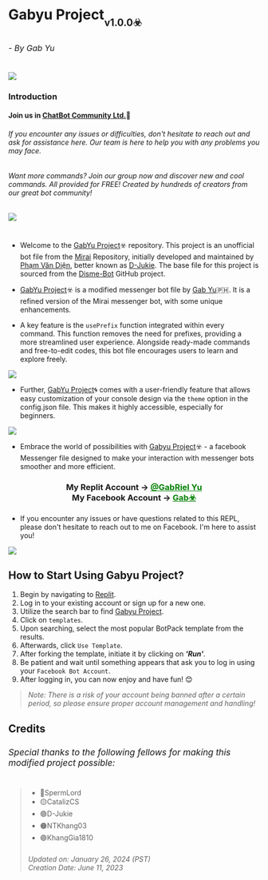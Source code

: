 <h1>Gabyu Project<sub><sub>v1.0.0☣️</sub><sub><sub><h6>- By Gab Yu</h6></sub></sub></sub>
  <img align="center" src="https://i.imgur.com/co6uAel.png"></a>

<h3>Introduction</h3></h1>

#### Join us in [ChatBot Community Ltd.](https://www.facebook.com/groups/178711334798450/?ref=share)🍪
###### If you encounter any issues or difficulties, don't hesitate to reach out and ask for assistance here. Our team is here to help you with any problems you may face.
###### Want more commands? Join our group now and discover new and cool commands. All provided for FREE! Created by hundreds of creators from our great bot community!

[<img align="center" src="https://i.ibb.co/khSZZPL/IMG-20230730-074956.jpg">](https://www.facebook.com/groups/178711334798450/?ref=share)
<h1></h1>

- Welcome to the [GabYu Project](https://replit.com/@gabyudev/GabyuProject)☣️ repository. This project is an unofficial bot file from the [Mirai](https://github.com/m1raibot/miraiv2) Repository, initially developed and maintained by [Phạm Văn Diện](https://github.com/D-Jukie/Disme-Bot.git), better known as [D-Jukie](https://github.com/D-Jukie). The base file for this project is sourced from the [Disme-Bot](https://github.com/D-Jukie/Disme-Bot.git) GitHub project.

- [GabYu Project](https://replit.com/@gabyudev/GabyuProject)☣️ is a modified messenger bot file by [Gab Yu](https://replit.com/@Gabyudev)🇵🇭. It is a refined version of the Mirai messenger bot, with some unique enhancements. 

- A key feature is the `usePrefix` function integrated within every command. This function removes the need for prefixes, providing a more streamlined user experience. Alongside ready-made commands and free-to-edit codes, this bot file encourages users to learn and explore freely.
<img align="center" src="https://i.imgur.com/Je8NbDn.jpg"/>

- Further, [GabYu Project](https://replit.com/@Gabyudev/GabyuProject)🌀 comes with a user-friendly feature that allows easy customization of your console design via the `theme` option in the config.json file. This makes it highly accessible, especially for beginners.
<img align="center" src="https://i.imgur.com/wHD2zXv.jpg"/>

- Embrace the world of possibilities with [Gabyu Project](https://replit.com/@Gabyudev/GabyuProject)☣️ - a facebook Messenger file designed to make your interaction with messenger bots smoother and more efficient.

<div align="center">
      <h3>My Replit Account ->
      <a href="https://replit.com/@Gabyudev" style="color: green;">@GabRiel Yu</a>
        <br>
  My Facebook Account ->
  <a href="https://www.facebook.com/profile.php?id=100079114908948&mibextid=ZbWKwL" style="color: green;">Gab☣️</a></h3></div>

- If you encounter any issues or have questions related to this REPL, please don't hesitate to reach out to me on Facebook. I'm here to assist you!

<img align="center" src="https://i.imgur.com/Z4bXvaP.webp"/>

## **How to Start Using Gabyu Project?**
1. Begin by navigating to [Replit](https://replit.com).
2. Log in to your existing account or sign up for a new one.
3. Utilize the search bar to find [Gabyu Project](https://replit.com/@gabyudev/GabyuProject).
4. Click on `templates`.
5. Upon searching, select the most popular BotPack template from the results.
6. Afterwards, click `Use Template`.
7. After forking the template, initiate it by clicking on ***'Run'***.
8. Be patient and wait until something appears that ask you to log in using your `Facebook Bot Account`.
9. After logging in, you can now enjoy and have fun! 😊

> *Note: There is a risk of your account being banned after a certain period, so please ensure proper account management and handling!*

<h2>Credits<sub><h6>Special thanks to the following fellows for making this modified project possible:</h6></sub></h2>

> - 🔴SpermLord
> - 🟡CatalizCS
> - 🟢D-Jukie
> - 🟠NTKhang03
> - 🟣KhangGia1810
> <h6>Updated on: January 26, 2024 (PST)<br>Creation Date: June 11, 2023</h6>